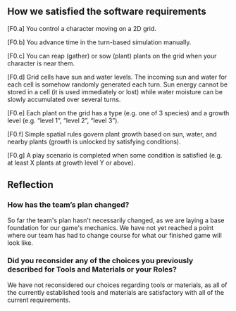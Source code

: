 ## How we satisfied the software requirements
[F0.a] You control a character moving on a 2D grid.

[F0.b] You advance time in the turn-based simulation manually.

[F0.c] You can reap (gather) or sow (plant) plants on the grid when your character is near them.

[F0.d] Grid cells have sun and water levels. The incoming sun and water for each cell is somehow randomly generated each turn. Sun energy cannot be stored in a cell (it is used immediately or lost) while water moisture can be slowly accumulated over several turns.

[F0.e] Each plant on the grid has a type (e.g. one of 3 species) and a growth level (e.g. “level 1”, “level 2”, “level 3”).

[F0.f] Simple spatial rules govern plant growth based on sun, water, and nearby plants (growth is unlocked by satisfying conditions).

[F0.g] A play scenario is completed when some condition is satisfied (e.g. at least X plants at growth level Y or above).


## Reflection

### How has the team’s plan changed?
So far the team's plan hasn't necessarily changed, as we are laying a base foundation for our game's mechanics. We have not yet reached a point where our team has had to change course for what our finished game will look like.

### Did you reconsider any of the choices you previously described for Tools and Materials or your Roles?
We have not reconsidered our choices regarding tools or materials, as all of the currently established tools and materials are satisfactory with all of the current requirements.

